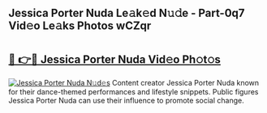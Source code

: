 ## Jessica Porter Nuda Le𝚊k𝚎d N𝚞𝚍e - Part-0q7 Vid𝚎o Le𝚊ks Photos wCZqr

# <h2><a href="http://fbbo5zf.evod.top/?m=Jessica+Porter+Nuda">🔗 👉🔴 Jessica Porter Nuda Vid𝚎o Ph𝚘t𝚘s</a></h2>

[![Jessica Porter Nuda N𝚞d𝚎s](https://i.imgur.com/8V9OHl7.gif)](http://fbbo5zf.evod.top/?m=Jessica+Porter+Nuda)
Content creator Jessica Porter Nuda known for their dance-themed performances and lifestyle snippets. Public figures Jessica Porter Nuda can use their influence to promote social change. 
